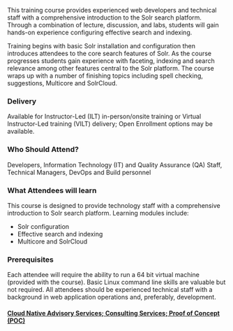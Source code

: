 <!-- Solr Foundation -->

This training course provides experienced web developers and technical staff with a comprehensive introduction to the Solr search platform. Through a combination of lecture, discussion, and labs, students will gain hands-on experience configuring effective search and indexing.

Training begins with basic Solr installation and configuration then introduces attendees to the core search features of Solr. As the course progresses students gain experience with faceting, indexing and search relevance among other features central to the Solr platform. The course wraps up with a number of finishing topics including spell checking, suggestions, Multicore and SolrCloud.

### Delivery

Available for Instructor-Led (ILT) in-person/onsite training or Virtual Instructor-Led training (VILT) delivery; Open Enrollment options may be available.


### Who Should Attend?

Developers, Information Technology (IT) and Quality Assurance (QA) Staff, Technical Managers, DevOps and Build personnel


### What Attendees will learn

This course is designed to provide technology staff with a comprehensive introduction to Solr search platform.
Learning modules include:

- Solr configuration
- Effective search and indexing
- Multicore and SolrCloud


### Prerequisites

Each attendee will require the ability to run a 64 bit virtual machine (provided with the course). Basic Linux command
line skills are valuable but not required. All attendees should be experienced technical staff with a background in web application operations and, preferably, development.


#### [Cloud Native Advisory Services; Consulting Services; Proof of Concept (POC)](https://rx-m.com/cloud-native-consulting/)
